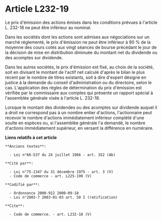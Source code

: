 # Article L232-19

Le prix d'émission des actions émises dans les conditions prévues à l'article L. 232-18 ne peut être inférieur au nominal.

Dans les sociétés dont les actions sont admises aux négociations sur un marché réglementé, le prix d'émission ne peut être
inférieur à 90 % de la moyenne des cours cotés aux vingt séances de bourse précédant le jour de la décision de mise en
distribution diminuée du montant net du dividende ou des acomptes sur dividende.

Dans les autres sociétés, le prix d'émission est fixé, au choix de la société, soit en divisant le montant de l'actif net
calculé d'après le bilan le plus récent par le nombre de titres existants, soit à dire d'expert désigné en justice à la
demande du conseil d'administration ou du directoire, selon le cas. L'application des règles de détermination du prix
d'émission est vérifiée par le commissaire aux comptes qui présente un rapport spécial à l'assemblée générale visée à
l'article L. 232-18.

Lorsque le montant des dividendes ou des acomptes sur dividende auquel il a droit ne correspond pas à un nombre entier
d'actions, l'actionnaire peut recevoir le nombre d'actions immédiatement inférieur complété d'une soulte en espèces ou, si
l'assemblée générale l'a demandé, le nombre d'actions immédiatement supérieur, en versant la différence en numéraire.

**Liens relatifs à cet article**

	**Anciens textes**:

	  - Loi n°66-537 du 24 juillet 1966 - art. 352 (Ab)

	**Cité par**:

	  - Loi n°75-1347 du 31 décembre 1975 - art. 3 (V)
	  - Code de commerce - art. L225-199 (V)

	**Codifié par**:

	  - Ordonnance 2000-912 2000-09-18
	  - Loi n°2003-7 2003-01-03 art. 50 I (ratification)

	**Cite**:

	  - Code de commerce. - art. L232-18 (V)
